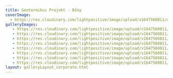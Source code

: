 ```yaml
---
title: Geotermikus Projekt - Bőny
coverImage:
  - https://res.cloudinary.com/lightpositive/image/upload/v1647560811/uploads/Geotermikus%20Projekt%20-%20B%C5%91ny/vallalati_rendezveny_bony8.jpg
galleryImages:
   - https://res.cloudinary.com/lightpositive/image/upload/v1647560811/uploads/Geotermikus%20Projekt%20-%20B%C5%91ny/vallalati_rendezveny_bony4.jpg
   - https://res.cloudinary.com/lightpositive/image/upload/v1647560811/uploads/Geotermikus%20Projekt%20-%20B%C5%91ny/vallalati_rendezveny_bony2.jpg
   - https://res.cloudinary.com/lightpositive/image/upload/v1647560811/uploads/Geotermikus%20Projekt%20-%20B%C5%91ny/vallalati_rendezveny_bony7.jpg
   - https://res.cloudinary.com/lightpositive/image/upload/v1647560811/uploads/Geotermikus%20Projekt%20-%20B%C5%91ny/vallalati_rendezveny_bony3.jpg
   - https://res.cloudinary.com/lightpositive/image/upload/v1647560811/uploads/Geotermikus%20Projekt%20-%20B%C5%91ny/vallalati_rendezveny_bony5.jpg
   - https://res.cloudinary.com/lightpositive/image/upload/v1647560811/uploads/Geotermikus%20Projekt%20-%20B%C5%91ny/vallalati_rendezveny_bony.jpg
   - https://res.cloudinary.com/lightpositive/image/upload/v1647560811/uploads/Geotermikus%20Projekt%20-%20B%C5%91ny/01vallalati_rendezveny_bony6.jpg
   - https://res.cloudinary.com/lightpositive/image/upload/v1647560811/uploads/Geotermikus%20Projekt%20-%20B%C5%91ny/vallalati_rendezveny_bony8.jpg
layout: galleryLayout_corporate.html
---
```

